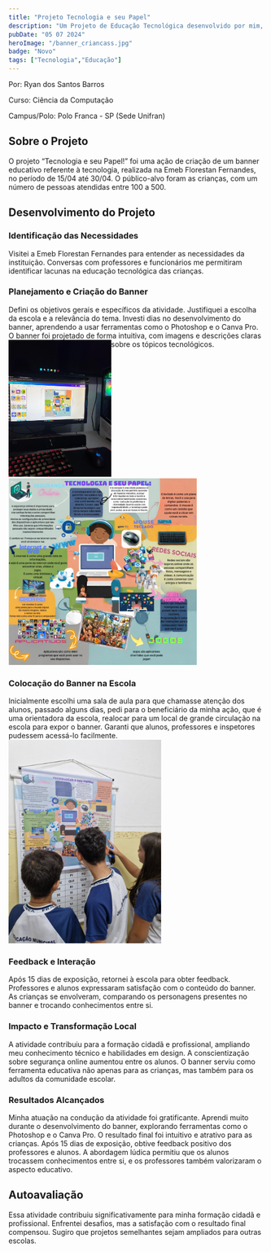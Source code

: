 ```yaml
---
title: "Projeto Tecnologia e seu Papel"
description: "Um Projeto de Educação Tecnológica desenvolvido por mim, na Emeb Florestan Fernandes."
pubDate: "05 07 2024"
heroImage: "/banner_criancass.jpg"
badge: "Novo"
tags: ["Tecnologia","Educação"]
---
```

 <style>
        .image-container {
            float: left;
            width: 40%;
            text-align: center;
        }
</style>
Por: Ryan dos Santos Barros

Curso: Ciência da Computação

Campus/Polo: Polo Franca - SP (Sede Unifran)

<h2> Sobre o Projeto </h2>
O projeto “Tecnologia e seu Papel!” foi uma ação de criação de um banner educativo referente à tecnologia, realizada na Emeb Florestan Fernandes, no período de 15/04 até 30/04. O público-alvo foram as crianças, com um número de pessoas atendidas entre 100 a 500.
<br>
<h2> Desenvolvimento do Projeto </h2>
<h3>Identificação das Necessidades</h3>
Visitei a Emeb Florestan Fernandes para entender as necessidades da instituição. Conversas com professores e funcionários me permitiram identificar lacunas na educação tecnológica das crianças.
<br>
<h3> Planejamento e Criação do Banner </h3>
Defini os objetivos gerais e específicos da atividade. Justifiquei a escolha da escola e a relevância do tema. Investi dias no desenvolvimento do banner, aprendendo a usar ferramentas como o Photoshop e o Canva Pro. O banner foi projetado de forma intuitiva, com imagens e descrições claras sobre os tópicos tecnológicos.
<div class="image-container"><img src="/public/criacao.jpeg" 
alt="Imagem do Projeto" width = "275">
</div>
<img src="/public/projeto.jpg" alt="Imagem do Projeto" width = "370">
<br>
<h3> Colocação do Banner na Escola </h3>
Inicialmente escolhi uma sala de aula para que chamasse atenção dos alunos, passado alguns dias, pedi para o beneficiário da minha ação, que é uma orientadora da escola, realocar para um local de grande circulação na escola para expor o banner. Garanti que alunos, professores e inspetores pudessem acessá-lo facilmente.

<img src="/public/banner_escola.jpeg" alt="Imagem do Projeto" width = "300">
<br>
<h3> Feedback e Interação </h3>
Após 15 dias de exposição, retornei à escola para obter feedback. Professores e alunos expressaram satisfação com o conteúdo do banner. As crianças se envolveram, comparando os personagens presentes no banner e trocando conhecimentos entre si.
<br>
<h3>Impacto e Transformação Local</h3>

A atividade contribuiu para a formação cidadã e profissional, ampliando meu conhecimento técnico e habilidades em design. A conscientização sobre segurança online aumentou entre os alunos. O banner serviu como ferramenta educativa não apenas para as crianças, mas também para os adultos da comunidade escolar.
<br>
<h3>Resultados Alcançados</h3>

Minha atuação na condução da atividade foi gratificante. Aprendi muito durante o desenvolvimento do banner, explorando ferramentas como o Photoshop e o Canva Pro. O resultado final foi intuitivo e atrativo para as crianças. Após 15 dias de exposição, obtive feedback positivo dos professores e alunos. A abordagem lúdica permitiu que os alunos trocassem conhecimentos entre si, e os professores também valorizaram o aspecto educativo.
<br>
<h2>Autoavaliação</h2>

Essa atividade contribuiu significativamente para minha formação cidadã e profissional. Enfrentei desafios, mas a satisfação com o resultado final compensou. Sugiro que projetos semelhantes sejam ampliados para outras escolas.
